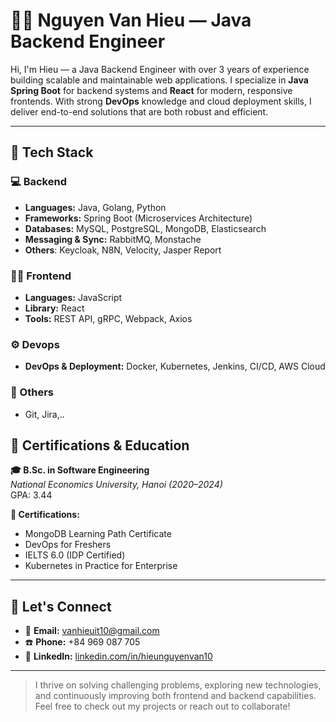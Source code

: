 # 👨‍💻 Nguyen Van Hieu — Java Backend Engineer

Hi, I'm Hieu — a Java Backend Engineer with over 3 years of experience building scalable and maintainable web applications. I specialize in **Java Spring Boot** for backend systems and **React** for modern, responsive frontends. With strong **DevOps** knowledge and cloud deployment skills, I deliver end-to-end solutions that are both robust and efficient.

---

## 🚀 Tech Stack

### 💻 Backend
- **Languages:** Java, Golang, Python
- **Frameworks:** Spring Boot (Microservices Architecture)
- **Databases:** MySQL, PostgreSQL, MongoDB, Elasticsearch
- **Messaging & Sync:** RabbitMQ, Monstache
- **Others**: Keycloak, N8N, Velocity, Jasper Report

### 🧑‍🎨 Frontend
- **Languages:** JavaScript
- **Library:** React
- **Tools:** REST API, gRPC, Webpack, Axios

### ⚙ Devops
- **DevOps & Deployment:** Docker, Kubernetes, Jenkins, CI/CD, AWS Cloud

### 🧰 Others
- Git, Jira,.. 

## 📜 Certifications & Education

**🎓 B.Sc. in Software Engineering**  
*National Economics University, Hanoi (2020–2024)*  
GPA: 3.44

**📄 Certifications:**
- MongoDB Learning Path Certificate
- DevOps for Freshers
- IELTS 6.0 (IDP Certified)
- Kubernetes in Practice for Enterprise

---

## 🔗 Let's Connect

- 📧 **Email:** vanhieuit10@gmail.com
- ☎️ **Phone:** +84 969 087 705
- 🔗 **LinkedIn:** [linkedin.com/in/hieunguyenvan10](https://www.linkedin.com/in/hieunguyenvan10/)
---

> I thrive on solving challenging problems, exploring new technologies, and continuously improving both frontend and backend capabilities. Feel free to check out my projects or reach out to collaborate!

